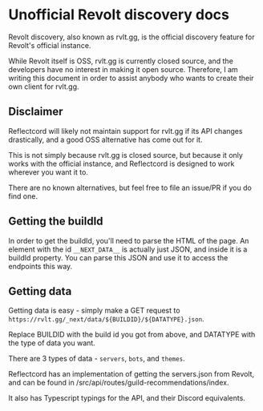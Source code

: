 # Unofficial Revolt discovery docs

Revolt discovery, also known as rvlt.gg, is the official discovery feature for Revolt's official instance.

While Revolt itself is OSS, rvlt.gg is currently closed source, and the developers have no interest in making it open source. Therefore, I am writing this document in order to assist anybody who wants to create their own client for rvlt.gg.

## Disclaimer

Reflectcord will likely not maintain support for rvlt.gg if its API changes drastically, and a good OSS alternative has come out for it.

This is not simply because rvlt.gg is closed source, but because it only works with the official instance, and Reflectcord is designed to work wherever you want it to.

There are no known alternatives, but feel free to file an issue/PR if you do find one.

## Getting the buildId

In order to get the buildId, you'll need to parse the HTML of the page. An element with the id `__NEXT_DATA__` is actually just JSON, and inside it is a buildId property. You can parse this JSON and use it to access the endpoints this way.

## Getting data

Getting data is easy - simply make a GET request to `https://rvlt.gg/_next/data/${BUILDID}/${DATATYPE}.json`.

Replace BUILDID with the build id you got from above, and DATATYPE with the type of data you want.

There are 3 types of data - `servers`, `bots`, and `themes`.

Reflectcord has an implementation of getting the servers.json from Revolt, and can be found in /src/api/routes/guild-recommendations/index.

It also has Typescript typings for the API, and their Discord equivalents.
